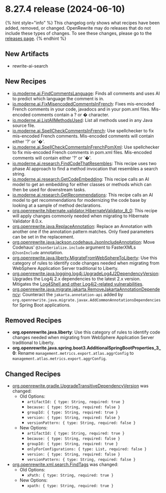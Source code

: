 # 8.27.4 release (2024-06-10)

{% hint style="info" %}
This changelog only shows what recipes have been added, removed, or changed. OpenRewrite may do releases that do not include these types of changes. To see these changes, please go to the [releases page](https://github.com/openrewrite/rewrite/releases).
{% endhint %}

## New Artifacts
* rewrite-ai-search

## New Recipes

* [io.moderne.ai.FindCommentsLanguage](https://docs.openrewrite.org/recipes/ai/findcommentslanguage): Finds all comments and uses AI to predict which language the comment is in. 
* [io.moderne.ai.FixMisencodedCommentsInFrench](https://docs.openrewrite.org/recipes/ai/fixmisencodedcommentsinfrench): Fixes mis-encoded French comments in your code, javadocs and in your pom.xml files. Mis-encoded comments contain a ? or � character. 
* [io.moderne.ai.ListAllMethodsUsed](https://docs.openrewrite.org/recipes/ai/listallmethodsused): List all methods used in any Java source file. 
* [io.moderne.ai.SpellCheckCommentsInFrench](https://docs.openrewrite.org/recipes/ai/spellcheckcommentsinfrench): Use spellchecker to fix mis-encoded French comments. Mis-encoded comments will contain either '?' or '�'. 
* [io.moderne.ai.SpellCheckCommentsInFrenchPomXml](https://docs.openrewrite.org/recipes/ai/spellcheckcommentsinfrenchpomxml): Use spellchecker to fix mis-encoded French comments in pom.xml files. Mis-encoded comments will contain either '?' or '�'. 
* [io.moderne.ai.research.FindCodeThatResembles](https://docs.openrewrite.org/recipes/ai/research/findcodethatresembles): This recipe uses two phase AI approach to find a method invocation that resembles a search string. 
* [io.moderne.ai.research.GetCodeEmbedding](https://docs.openrewrite.org/recipes/ai/research/getcodeembedding): This recipe calls an AI model to get an embedding for either classes or methods which can then be used for downstream tasks. 
* [io.moderne.ai.research.GetRecommendations](https://docs.openrewrite.org/recipes/ai/research/getrecommendations): This recipe calls an AI model to get recommendations for modernizing the code base by looking at a sample of method declarations. 
* [org.openrewrite.hibernate.validator.HibernateValidator_8_0](https://docs.openrewrite.org/recipes/hibernate/validator/hibernatevalidator_8_0): This recipe will apply changes commonly needed when migrating to Hibernate Validator 8.0.x. 
* [org.openrewrite.java.ReplaceAnnotation](https://docs.openrewrite.org/recipes/java/replaceannotation): Replace an Annotation with another one if the annotation pattern matches. Only fixed parameters can be set in the replacement. 
* [org.openrewrite.java.jackson.codehaus.JsonIncludeAnnotation](https://docs.openrewrite.org/recipes/java/jackson/codehaus/jsonincludeannotation): Move Codehaus' `@JsonSerialize.include` argument to FasterXMLs `@JsonInclude` annotation. 
* [org.openrewrite.java.liberty.MigrateFromWebSphereToLiberty](https://docs.openrewrite.org/recipes/java/liberty/migratefromwebspheretoliberty): Use this category of rules to identify code changes needed when migrating  from WebSphere Application Server traditional to Liberty. 
* [org.openrewrite.java.logging.log4j.UpgradeLog4J2DependencyVersion](https://docs.openrewrite.org/recipes/java/logging/log4j/upgradelog4j2dependencyversion): Upgrades the Log4j 2.x dependencies to the latest 2.x version.<br />Mitigates the [Log4Shell and other Log4j2-related vulnerabilities](https://www.cisa.gov/news-events/cybersecurity-advisories/aa21-356a). 
* [org.openrewrite.java.migrate.jakarta.RemoveJakartaAnnotationDependency](https://docs.openrewrite.org/recipes/java/migrate/jakarta/removejakartaannotationdependency): Counteract the `jakarta.annotation-api` added by `org.openrewrite.java.migrate.javax.AddCommonAnnotationsDependencies` for Spring Boot applications. 

## Removed Recipes

* **org.openrewrite.java.liberty**: Use this category of rules to identify code changes needed when migrating  from WebSphere Application Server traditional to Liberty. 
* **org.openrewrite.java.spring.boot3.AdditionalSpringBootProperties_3_0**: Rename `management.metrics.export.atlas.aggrConfig` to `management.atlas.metrics.export.aggrConfig`. 

## Changed Recipes

* [org.openrewrite.gradle.UpgradeTransitiveDependencyVersion](https://docs.openrewrite.org/recipes/gradle/upgradetransitivedependencyversion) was changed:
  * Old Options:
    * `artifactId: { type: String, required: true }`
    * `because: { type: String, required: false }`
    * `groupId: { type: String, required: true }`
    * `version: { type: String, required: false }`
    * `versionPattern: { type: String, required: false }`
  * New Options:
    * `artifactId: { type: String, required: true }`
    * `because: { type: String, required: false }`
    * `groupId: { type: String, required: true }`
    * `onlyForConfigurations: { type: List, required: false }`
    * `version: { type: String, required: false }`
    * `versionPattern: { type: String, required: false }`
* [org.openrewrite.xml.search.FindTags](https://docs.openrewrite.org/recipes/xml/search/findtags) was changed:
  * Old Options:
    * `xPath: { type: String, required: true }`
  * New Options:
    * `xpath: { type: String, required: true }`